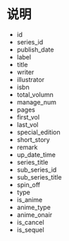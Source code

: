 # 说明
* id
* series_id
* publish_date
* label
* title
* writer
* illustrator
* isbn
* total_volumn
* manage_num
* pages
* first_vol
* last_vol
* special_edition
* short_story
* remark
* up_date_time
* series_title
* sub_series_id
* sub_series_title
* spin_off
* type
* is_anime
* anime_type
* anime_onair
* is_cancel
* is_sequel
